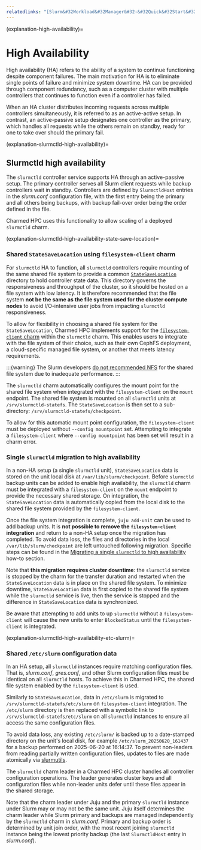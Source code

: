 ```yaml
---
relatedlinks: "[Slurm&#32Workload&#32Manager&#32-&#32Quick&#32Start&#32Administrator&#32Guide&#32-&#32High&#32Availability](https://slurm.schedmd.com/quickstart_admin.html#HA), [Slurm&#32Workload&#32Manager&#32-&#32Quick&#32Start&#32Administrator&#32Guide&#32-&#32Configuration](https://slurm.schedmd.com/quickstart_admin.html#Config), [Slurm&#32Workload&#32Manager&#32-&#32slurm.conf&#32-&#32SlurmctldHost](https://slurm.schedmd.com/slurm.conf.html#OPT_SlurmctldHost), [Ubuntu&#32High-Performance&#32Computing&#32Spec:&#32slurmctld&#32high-availability&#32implementation&#32in&#32Charmed&#32HPC](https://hackmd.io/@ubuntu-hpc/HkqyL5K4le)"
---
```


(explanation-high-availability)=
# High Availability

High availability (HA) refers to the ability of a system to continue functioning despite component failures. The main motivation for HA is to eliminate single points of failure and minimize system downtime. HA can be provided through component redundancy, such as a computer cluster with multiple controllers that continues to function even if a controller has failed.

When an HA cluster distributes incoming requests across multiple controllers simultaneously, it is referred to as an active-active setup. In contrast, an active-passive setup designates one controller as the primary, which handles all requests while the others remain on standby, ready for one to take over should the primary fail.

(explanation-slurmctld-high-availability)=
## Slurmctld high availability

The `slurmctld` controller service supports HA through an active-passive setup. The primary controller serves all Slurm client requests while backup controllers wait in standby. Controllers are defined by `SlurmctldHost` entries in the _slurm.conf_ configuration file, with the first entry being the primary and all others being backups, with backup fail-over order being the order defined in the file.

Charmed HPC uses this functionality to allow scaling of a deployed `slurmctld` charm.

(explanation-slurmctld-high-availability-state-save-location)=
### Shared `StateSaveLocation` using `filesystem-client` charm

For `slurmctld` HA to function, all `slurmctld` controllers require mounting of the same shared file system to provide a common [`StateSaveLocation`](https://slurm.schedmd.com/slurm.conf.html#OPT_StateSaveLocation) directory to hold controller state data. This directory governs the responsiveness and throughput of the cluster, so it should be hosted on a file system with low latency. It is therefore recommended that the file system **not be the same as the file system used for the cluster compute nodes** to avoid I/O-intensive user jobs from impacting `slurmctld` responsiveness.

To allow for flexibility in choosing a shared file system for the `StateSaveLocation`, Charmed HPC implements support for the [`filesystem-client` charm](https://github.com/charmed-hpc/filesystem-charms) within the `slurmctld` charm. This enables users to integrate with the file system of their choice, such as their own CephFS deployment, a cloud-specific managed file system, or another that meets latency requirements.

:::{warning}
The Slurm developers [do not recommended NFS](https://slurm.schedmd.com/quickstart_admin.html#Config) for the shared file system due to inadequate performance.
:::

The `slurmctld` charm automatically configures the mount point for the shared file system when integrated with the `filesystem-client` on the `mount` endpoint. The shared file system is mounted on all `slurmctld` units at `/srv/slurmctld-statefs`. The `StateSaveLocation` is then set to a sub-directory: `/srv/slurmctld-statefs/checkpoint`.

To allow for this automatic mount point configuration, the `filesystem-client` must be deployed without `--config mountpoint` set. Attempting to integrate a `filesystem-client` where `--config mountpoint` has been set will result in a charm error.

### Single `slurmctld` migration to high availability

In a non-HA setup (a single `slurmctld` unit), `StateSaveLocation` data is stored on the unit local disk at `/var/lib/slurm/checkpoint`. Before `slurmctld` backup units can be added to enable high availability, the `slurmctld` charm must be integrated with a `filesystem-client` on the `mount` endpoint to provide the necessary shared storage. On integration, the `StateSaveLocation` data is automatically copied from the local disk to the shared file system provided by the `filesystem-client`.

Once the file system integration is complete, `juju add-unit` can be used to add backup units. It is **not possible to remove the `filesystem-client` integration** and return to a non-HA setup once the migration has completed. To avoid data loss, the files and directories in the local  `/var/lib/slurm/checkpoint` are left untouched following migration. Specific steps can be found in the [Migrating a single `slurmctld` to high availability](howto-manage-single-slurmctld-to-high-availability) how-to section.

Note that **this migration requires cluster downtime**: the `slurmctld` service is stopped by the charm for the transfer duration and restarted when the `StateSaveLocation` data is in place on the shared file system. To minimize downtime, `StateSaveLocation` data is first copied to the shared file system while the `slurmctld` service is live, then the service is stopped and the difference in `StateSaveLocation` data is synchronized.

Be aware that attempting to add units to up `slurmctld` without a `filesystem-client` will cause the new units to enter `BlockedStatus` until the `filesystem-client` is integrated.

(explanation-slurmctld-high-availability-etc-slurm)=
### Shared `/etc/slurm` configuration data

In an HA setup, all `slurmctld` instances require matching configuration files. That is, _slurm.conf_, _gres.conf_, and other Slurm configuration files must be identical on all `slurmctld` hosts. To achieve this in Charmed HPC, the shared file system enabled by the `filesystem-client` is used.

Similarly to `StateSaveLocation`, data in `/etc/slurm` is migrated to `/srv/slurmctld-statefs/etc/slurm` on `filesystem-client` integration. The `/etc/slurm` directory is then replaced with a symbolic link to `/srv/slurmctld-statefs/etc/slurm` on all `slurmctld` instances to ensure all access the same configuration files.

To avoid data loss, any existing `/etc/slurm/` is backed up to a date-stamped directory on the unit's local disk, for example `/etc/slurm_20250620_161437` for a backup performed on 2025-06-20 at 16:14:37. To prevent non-leaders from reading partially written configuration files, updates to files are made atomically via [slurmutils](https://github.com/charmed-hpc/slurmutils/).

The `slurmctld` charm leader in a Charmed HPC cluster handles all controller configuration operations. The leader generates cluster keys and all configuration files while non-leader units defer until these files appear in the shared storage.

Note that the charm leader under Juju and the primary `slurmctld` instance under Slurm may or may not be the same unit. Juju itself determines the charm leader while Slurm primary and backups are managed independently by the `slurmctld` charm in _slurm.conf_. Primary and backup order is determined by unit join order, with the most recent joining `slurmctld` instance being the lowest priority backup (the last `SlurmctldHost` entry in _slurm.conf_).
